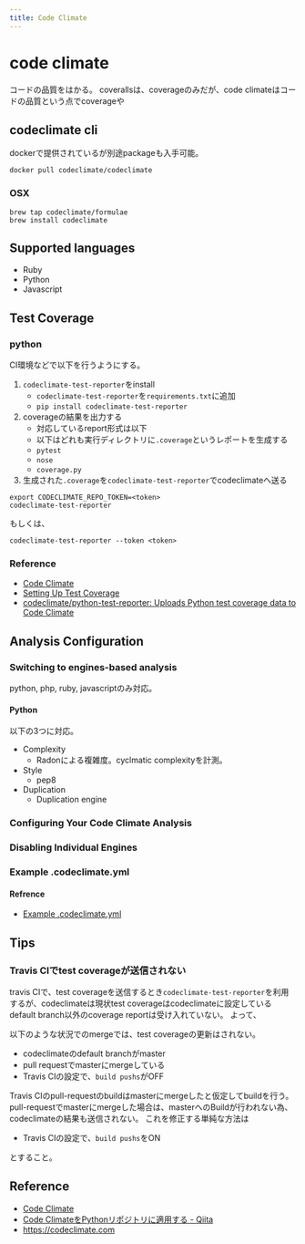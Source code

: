 ```yaml
---
title: Code Climate
---
```


# code climate
コードの品質をはかる。
coverallsは、coverageのみだが、code climateはコードの品質という点でcoverageや

## codeclimate cli
dockerで提供されているが別途packageも入手可能。

```
docker pull codeclimate/codeclimate
```

### OSX

```
brew tap codeclimate/formulae
brew install codeclimate
```

## Supported languages
* Ruby
* Python
* Javascript

## Test Coverage



### python
CI環境などで以下を行うようにする。

1. `codeclimate-test-reporter`をinstall
	* `codeclimate-test-reporter`を`requirements.txt`に追加
	* `pip install codeclimate-test-reporter` 
2. coverageの結果を出力する
	* 対応しているreport形式は以下
	* 以下はどれも実行ディレクトリに`.coverage`というレポートを生成する
	* `pytest`
	* `nose`
	* `coverage.py`
3. 生成された`.coverage`を`codeclimate-test-reporter`でcodeclimateへ送る

```
export CODECLIMATE_REPO_TOKEN=<token>
codeclimate-test-reporter 
```

もしくは、

```
codeclimate-test-reporter --token <token>
```

### Reference
* [Code Climate](https://codeclimate.com/repos/583d8d021ddf8a227f000437/coverage_setup)
* [Setting Up Test Coverage](https://docs.codeclimate.com/docs/setting-up-test-coverage#section-how-to)
* [codeclimate/python-test-reporter: Uploads Python test coverage data to Code Climate](https://github.com/codeclimate/python-test-reporter)

## Analysis Configuration

### Switching to engines-based analysis
python, php, ruby, javascriptのみ対応。

#### Python
以下の3つに対応。

* Complexity
	* Radonによる複雑度。cyclmatic complexityを計測。
* Style
	* pep8
* Duplication
	* Duplication engine

### Configuring Your Code Climate Analysis


### Disabling Individual Engines



### Example .codeclimate.yml

#### Refrence
* [Example .codeclimate.yml](https://docs.codeclimate.com/docs/example-codeclimateyml)

## Tips

### Travis CIでtest coverageが送信されない
travis CIで、test coverageを送信するとき`codeclimate-test-reporter`を利用するが、codeclimateは現状test coverageはcodeclimateに設定しているdefault branch以外のcoverage reportは受け入れていない。
よって、

以下のような状況でのmergeでは、test coverageの更新はされない。

* codeclimateのdefault branchがmaster
* pull requestでmasterにmergeしている
* Travis CIの設定で、`build pushs`がOFF

Travis CIのpull-requestのbuildはmasterにmergeしたと仮定してbuildを行う。
pull-requestでmasterにmergeした場合は、masterへのBuildが行われない為、codeclimateの結果も送信されない。
これを修正する単純な方法は

* Travis CIの設定で、`build pushs`をON

とすること。


## Reference
* [Code Climate](https://docs.codeclimate.com/)
* [Code ClimateをPythonリポジトリに適用する - Qiita](http://qiita.com/vmmhypervisor/items/b642b22f6a78f1f8668d)
* https://codeclimate.com
